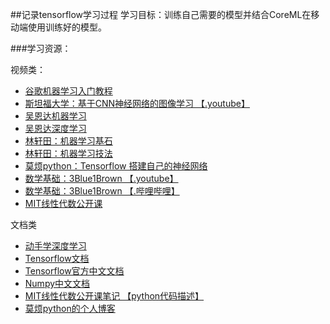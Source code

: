 
##记录tensorflow学习过程
学习目标：训练自己需要的模型并结合CoreML在移动端使用训练好的模型。

###学习资源：

视频类：

- [谷歌机器学习入门教程](https://developers.google.cn/machine-learning/crash-course/)
- [斯坦福大学：基于CNN神经网络的图像学习 【.youtube】 ](https://www.youtube.com/watch?v=vT1JzLTH4G4&list=PL3FW7Lu3i5JvHM8ljYj-zLfQRF3EO8sYv)
- [吴恩达机器学习](https://study.163.com/course/introduction/1004570029.htm)
- [吴恩达深度学习](https://mooc.study.163.com/smartSpec/detail/1001319001.htm)
- [林轩田：机器学习基石](https://www.bilibili.com/video/av4294020/)
- [林轩田：机器学习技法](https://www.bilibili.com/video/av12469267)
- [莫烦python：Tensorflow 搭建自己的神经网络](https://www.bilibili.com/video/av16001891/)
- [数学基础：3Blue1Brown 【.youtube】](https://www.youtube.com/channel/UCYO_jab_esuFRV4b17AJtAw)
- [数学基础：3Blue1Brown 【.哔哩哔哩】](http://space.bilibili.com/88461692/#/)
- [MIT线性代数公开课](http://open.163.com/special/opencourse/daishu.html)

文档类

- [动手学深度学习](https://zh.diveintodeeplearning.org)
- [Tensorflow文档](https://www.tensorflow.org/tutorials/)
- [Tensorflow官方中文文档](http://www.tensorfly.cn/tfdoc/api_docs/python/nn.html)
- [Numpy中文文档](https://www.numpy.org.cn)
- [MIT线性代数公开课笔记 【python代码描述】](https://nbviewer.jupyter.org/github/zlotus/notes-linear-algebra/blob/master/ReadMe.ipynb)
- [莫烦python的个人博客](https://morvanzhou.github.io/tutorials/machine-learning/)






